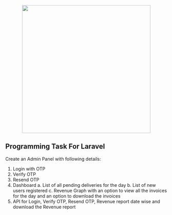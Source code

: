 <p align="center"><a href="https://laravel.com" target="_blank"><img src="https://raw.githubusercontent.com/laravel/art/master/logo-lockup/5%20SVG/2%20CMYK/1%20Full%20Color/laravel-logolockup-cmyk-red.svg" width="400"></a></p>

## Programming Task For Laravel

Create an Admin Panel with following details:

1. Login with OTP
2. Verify OTP
3. Resend OTP
4. Dashboard
   a. List of all pending deliveries for the day
   b. List of new users registered
   c. Revenue Graph with an option to view all the invoices for the day and an option to download the invoices
5. API for Login, Verify OTP, Resend OTP, Revenue report date wise and download the Revenue report


